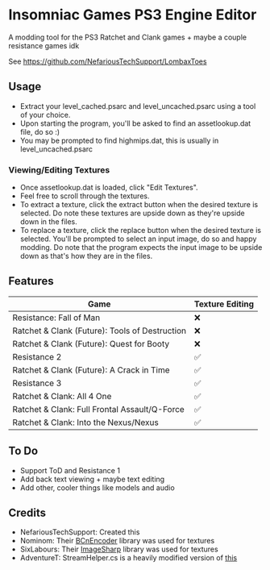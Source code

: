 # Insomniac Games PS3 Engine Editor

A modding tool for the PS3 Ratchet and Clank games + maybe a couple resistance games idk

See https://github.com/NefariousTechSupport/LombaxToes

## Usage

* Extract your level_cached.psarc and level_uncached.psarc using a tool of your choice.
* Upon starting the program, you'll be asked to find an assetlookup.dat file, do so :)
* You may be prompted to find highmips.dat, this is usually in level_uncached.psarc

### Viewing/Editing Textures

* Once assetlookup.dat is loaded, click "Edit Textures".
* Feel free to scroll through the textures.
* To extract a texture, click the extract button when the desired texture is selected. Do note these textures are upside down as they're upside down in the files.
* To replace a texture, click the replace button when the desired texture is selected. You'll be prompted to select an input image, do so and happy modding. Do note that the program expects the input image to be upside down as that's how they are in the files.

## Features

| Game | Texture Editing |
|---|---|
| Resistance: Fall of Man | ❌ |
| Ratchet & Clank (Future): Tools of Destruction | ❌ |
| Ratchet & Clank (Future): Quest for Booty | ❌ |
| Resistance 2 | ✅ |
| Ratchet & Clank (Future): A Crack in Time | ✅ |
| Resistance 3 | ✅ |
| Ratchet & Clank: All 4 One | ✅ |
| Ratchet & Clank: Full Frontal Assault/Q-Force | ✅ |
| Ratchet & Clank: Into the Nexus/Nexus | ✅ |

## To Do

* Support ToD and Resistance 1
* Add back text viewing + maybe text editing
* Add other, cooler things like models and audio

## Credits
* NefariousTechSupport: Created this
* Nominom: Their [BCnEncoder](https://github.com/Nominom/BCnEncoder.NET) library was used for textures
* SixLabours: Their [ImageSharp](https://github.com/SixLabors/ImageSharp) library was used for textures
* AdventureT: StreamHelper.cs is a heavily modified version of [this](https://github.com/AdventureT/TrbMultiTool/blob/opengl/TrbMultiTool/TrbMultiTool/EndiannessAwareBinaryReader.cs)
